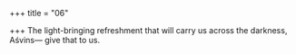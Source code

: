 +++
title = "06"

+++
The light-bringing refreshment that will carry us across the darkness,  Aśvins—
give that to us.
